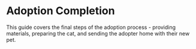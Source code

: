 # Adoption Completion

This guide covers the final steps of the adoption process - providing materials, preparing the cat, and sending the adopter home with their new pet.

<!-- TODO: complete this page -->